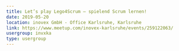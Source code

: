 ```yaml
---
title: Let’s play Lego4Scrum – spielend Scrum lernen!
date: 2019-05-20
location: inovex GmbH - Office Karlsruhe, Karlsruhe
link: https://www.meetup.com/inovex-karlsruhe/events/259122063/
usergroup: invxka
type: usergroup
---
```

